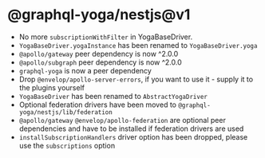 # @graphql-yoga/nestjs@v1

- No more `subscriptionWithFilter` in YogaBaseDriver.
- `YogaBaseDriver.yogaInstance` has been renamed to `YogaBaseDriver.yoga`
- `@apollo/gateway` peer dependency is now ^2.0.0
- `@apollo/subgraph` peer dependency is now ^2.0.0
- `graphql-yoga` is now a peer dependency
- Drop `@envelop/apollo-server-errors`, if you want to use it - supply it to the plugins yourself
- `YogaBaseDriver` has been renamed to `AbstractYogaDriver`
- Optional federation drivers have been moved to `@graphql-yoga/nestjs/lib/federation`
- `@apollo/gateway` `@envelop/apollo-federation` are optional peer dependencies and have to be
  installed if federation drivers are used
- `installSubscriptionHandlers` driver option has been dropped, please use the `subscriptions`
  option
